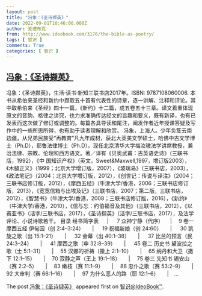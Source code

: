 ```yaml
---
layout: post
title: "冯象：《圣诗撷英》"
date: 2022-09-01T10:46:00.000Z
author: 爱德布克
from: http://www.ideobook.com/3176/the-bible-as-poetry/
tags: [ 智识 ]
comments: True
categories: [ 智识 ]
---
```

<!--1662029160000-->
[冯象：《圣诗撷英》](http://www.ideobook.com/3176/the-bible-as-poetry/)
------

<div>
<p>冯象：《圣诗撷英》，生活·读书·新知三联书店2017年。ISBN: 9787108060006. 本书从希伯来圣经和新约中撷取五十首有代表性的诗章，逐一讲解、注释和评论。其中取希伯来《圣经》四十一篇，《新约》十二篇，成五卷五十三章。译文着重体现原文的音韵、格律之讲究，也力求准确传达经文的旨趣和要义，既有新译，也有已发表而这次做了修订或调整的。每篇各具导读和尾注，阐发作者近年授课答疑及写作中的一些所思所得，也有助于读者理解和欣赏。 冯象，上海人。少年负笈云南边疆，从兄弟民族受“再教育”凡九年成材，获北大英美文学硕士，哈佛中古文学博士（Ph.D），耶鲁法律博士（Ph.D）。现任北京清华大学梅汝璈法学讲席教授，兼治法律、宗教、伦理和西方语文。著／译有《贝奥武甫：古英语史诗》（三联书店，1992），《中 国知识产权》（英文，Sweet&#38;Maxwell,1997，增订版2003），《木腿正义》（1999；北京大学增订版，2007），《玻璃岛》（三联书店，2003），《政法笔记》（2004；北京大学增订版，2012），《创世记：传说与译注》（2004；三联书店修订版，2012），《摩西五经》（牛津大学/香港，2006；三联书店修订版，2013），《宽宽信箱与出埃及记》（三联书店，2007；第二版，三联书店，2012），《智慧书》（牛津大学/香港，2008；三联书店修订版，2016），《新约》（牛津大学/香港，2010），《信与忘：约伯福音及其他》（三联书店，2012），《以赛亚书》（活字/三联书店，2017），《圣诗撷英》（活字/三联书店，2017），及法学评论、小说诗歌若干。 目录 经书简字表 　 &#124; 　 7 众神宁静（代序） 　&#124;　 9 卷一 摩西五经 伊甸园（创 2:4–3:24） 　 &#124; 　 19 祝福新娘（创 24:60） 　 &#124; 　 30 凯旋之歌（出 15:1–21） 　 &#124; 　 32 会幕（出 40:1–38） 　 &#124; 　 37 比兰的预言（民 24:3–24） 　 &#124; 　 41 摩西之歌（申 32:8–39） 　 &#124; 　 45 卷二 历史书 黛波拉之歌（士 5:1–31） 　 &#124;　 55 汉娜的祈祷（撒上 2:1–10） 　 &#124;　 65 纳丹和大卫（撒下 12:1–15） 　 &#124;　 70 寂静之声（王上 19:1–18） 　 &#124;　 75 卷三 先知书 锡安山（赛 2:2–5） 　 &#124;　 83 嫩枝（赛 11:1–9） 　 &#124;　 88 忠仆之歌（赛 53:2–9） 　 &#124;　 92 大审判（赛 66:1–16） 　 &#124;　 97 为什么恶人的路（耶 12:1–6） 　 &#124;　...</p><p>The post <a rel="nofollow" href="http://www.ideobook.com/3176/the-bible-as-poetry/">冯象：《圣诗撷英》</a> appeared first on <a rel="nofollow" href="http://www.ideobook.com">智识@IdeoBook™</a>.</p>
</div>
